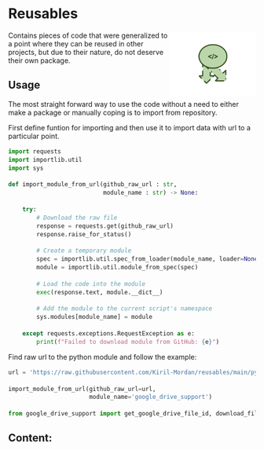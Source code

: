 # Reusables

<a><img src="https://github.com/Kiril-Mordan/reusables/blob/main/docs/reuse_logo.png" width="35%" height="35%" align="right" /></a>

Contains pieces of code that were generalized to a point where they can be reused in other projects, but due to their nature, do not deserve their own package.

## Usage

The most straight forward way to use the code without a need to either make a package or manually coping is to import from repository.

First define funtion for importing and then use it to import data with url to a particular point.

``` python
import requests
import importlib.util
import sys

def import_module_from_url(github_raw_url : str,
                           module_name : str) -> None:

    try:
        # Download the raw file
        response = requests.get(github_raw_url)
        response.raise_for_status()

        # Create a temporary module
        spec = importlib.util.spec_from_loader(module_name, loader=None)
        module = importlib.util.module_from_spec(spec)

        # Load the code into the module
        exec(response.text, module.__dict__)

        # Add the module to the current script's namespace
        sys.modules[module_name] = module

    except requests.exceptions.RequestException as e:
        print(f"Failed to download module from GitHub: {e}")
```

Find raw url to the python module and follow the example:

``` python
url = 'https://raw.githubusercontent.com/Kiril-Mordan/reusables/main/python_modules/google_drive_support.py'

import_module_from_url(github_raw_url=url,
                       module_name='google_drive_support')

from google_drive_support import get_google_drive_file_id, download_file, service_account, build
```

## Content:
